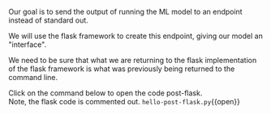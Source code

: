 Our goal is to send the output of running the ML model to an endpoint instead of standard out.

We will use the flask framework to create this endpoint, giving our model an "interface".

We need to be sure that what we are returning to the flask implementation of the flask framework is what was previously being returned to the command line.  

Click on the command below to open the code post-flask.  
Note, the flask code is commented out. 
`hello-post-flask.py`{{open}}